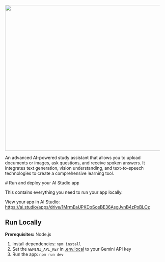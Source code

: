 <div align="center">
<img width="1200" height="475" alt="GHBanner" src="https://github.com/user-attachments/assets/0aa67016-6eaf-458a-adb2-6e31a0763ed6" />
</div>
<p> An advanced AI-powered study assistant that allows you to upload documents or images, ask questions, and receive spoken answers. It integrates text generation, vision understanding, and text-to-speech technologies to create a comprehensive learning tool.</p>
# Run and deploy your AI Studio app

This contains everything you need to run your app locally.

View your app in AI Studio: https://ai.studio/apps/drive/1MrmEaUPKDoSceBE36AsgJvnB4zPoBLOz

## Run Locally

**Prerequisites:**  Node.js


1. Install dependencies:
   `npm install`
2. Set the `GEMINI_API_KEY` in [.env.local](.env.local) to your Gemini API key
3. Run the app:
   `npm run dev`
